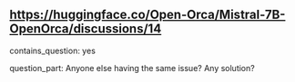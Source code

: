 ## https://huggingface.co/Open-Orca/Mistral-7B-OpenOrca/discussions/14

contains_question: yes

question_part: Anyone else having the same issue? Any solution?